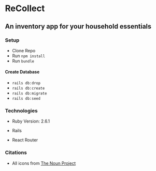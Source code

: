 # ReCollect

## An inventory app for your household essentials

### Setup

* Clone Repo
* Run `npm install`
* Run `bundle`

#### Create Database

* `rails db:drop`
* `rails db:create`
* `rails db:migrate`
* `rails db:seed`

### Technologies

* Ruby Version: 2.6.1

* Rails

* React Router



### Citations
* All icons from [The Noun Project](https://thenounproject.com)

